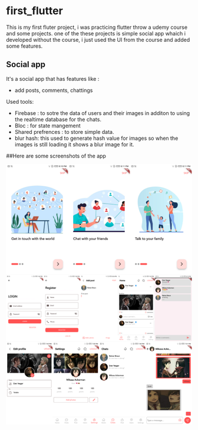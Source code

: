 # first_flutter

This is my first fluter project, i was practicing flutter throw a udemy course and some projects.
one of the these projects is simple social app whaich i developed without the course, i just used the UI from the course and added some features.
## Social app

It's a social app that has features like : 
 - add posts, comments, chattings

Used tools: 
 - Firebase : to sotre the data of users and their images in additon to using the realtime database for the chats.
 - Bloc : for state mangement
 - Shared prefrences : to store simple data.
 - blur hash: this used to generate hash value for images so when the images is still loading it shows a blur image for it.

##Here are some screenshots of the app

<img src="screen_shots/1.png">
<img src="screen_shots/2.png" >
<img src="screen_shots/3.png" >



